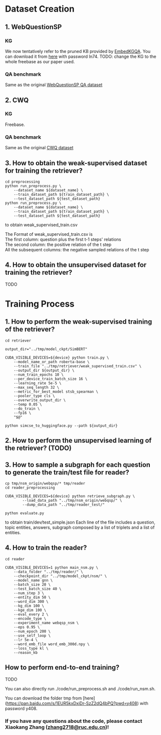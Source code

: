 
# Dataset Creation

## 1. WebQuestionSP

### KG
We now tentatively refer to the pruned KB provided by [EmbedKGQA](https://github.com/malllabiisc/EmbedKGQA). You can download it from [here](https://pan.baidu.com/s/1FTKgDf-VqSna6Ghdc58ncw) with password ln74.
TODO: change the KG to the whole freebase as our paper used.

### QA benchmark
Same as the original [WebQuestionSP QA dataset](https://www.microsoft.com/en-us/download/details.aspx?id=52763)

## 2. CWQ

### KG
Freebase. 

### QA benchmark
Same as the original [CWQ dataset](https://allenai.org/data/complexwebquestions)

## 3. How to obtain the weak-supervised dataset for training the retriever?

    cd preprocessing
    python run_preprocess.py \
        --dataset_name ${dataset_name} \
        --train_dataset_path ${train_dataset_path} \
        --test_dataset_path ${test_dataset_path}
    python run_preprocess.py \
        --dataset_name ${dataset_name} \
        --train_dataset_path ${train_dataset_path} \
        --test_dataset_path ${test_dataset_path}


to obtain weak_supervised_train.csv

The Format of weak_supervised_train.csv is <br>
    The first column: question plus the first t-1 steps' relations <br>
    The second column: the positive relation of the t step <br>
    All the subsequent columns: the negative sampled relations of the t step <br>


## 4. How to obtain the unsupervised dataset for training the retriever?
TODO

# Training Process

## 1. How to perform the weak-supervised training of the retriever?

    cd retriever

    output_dir="../tmp/model_ckpt/SimBERT"

    CUDA_VISIBLE_DEVICES=${device} python train.py \
        --model_name_or_path roberta-base \
        --train_file "../tmp/retriever/weak_supervised_train.csv" \
        --output_dir ${output_dir} \
        --num_train_epochs 10 \
        --per_device_train_batch_size 16 \
        --learning_rate 5e-5 \
        --max_seq_length 32 \
        --metric_for_best_model stsb_spearman \
        --pooler_type cls \
        --overwrite_output_dir \
        --temp 0.05 \
        --do_train \
        --fp16 \
        "$@"

    python simcse_to_huggingface.py --path ${output_dir}



## 2. How to perform the unsupervised learning of the retriever? (TODO)

## 3. How to sample a subgraph for each question to generate the train/test file for reader?

    cp tmp/nsm_origin/webqsp/* tmp/reader
    cd reader_preprocessing

    CUDA_VISIBLE_DEVICES=${device} python retrieve_subgraph.py \
            --load_data_path "../tmp/nsm_origin/webqsp/" \
            --dump_data_path "../tmp/reader_test/"

    python evaluate.py

to obtain train/dev/test_simple.json
Each line of the file includes a question, topic entities, answers, subgraph composed by a list of triplets and a list of entities.

## 4. How to train the reader?
    cd reader

    CUDA_VISIBLE_DEVICES=1 python main_nsm.py \
        --data_folder "../tmp/reader/" \
        --checkpoint_dir "../tmp/model_ckpt/nsm/" \
        --model_name gnn \
        --batch_size 20 \
        --test_batch_size 40 \
        --num_step 3 \
        --entity_dim 50 \
        --word_dim 300 \
        --kg_dim 100 \
        --kge_dim 100 \
        --eval_every 2 \
        --encode_type \
        --experiment_name webqsp_nsm \
        --eps 0.95 \
        --num_epoch 200 \
        --use_self_loop \
        --lr 5e-4 \
        --word_emb_file word_emb_300d.npy \
        --loss_type kl \
        --reason_kb

## How to perform end-to-end training?
TODO

You can also directly run ./code/run_preprocess.sh and ./code/run_nsm.sh. <br>

You can download the folder tmp from [here] (https://pan.baidu.com/s/1EUR5kxDxiDr-SzZ2dQ4bPQ?pwd=y408) with password y408.

### If you have any questions about the code, please contact Xiaokang Zhang (zhang2718@ruc.edu.cn)! 


